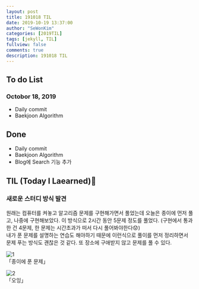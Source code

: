 ```yaml
---
layout: post
title: 191018 TIL
date: 2019-10-19 13:37:00
author: "SeWonKim"
categories: [2019TIL]
tags: [jekyll, TIL]
fullview: false
comments: true
description: 191018 TIL
---
```


## To do List

### Octobor 18, 2019

- Daily commit
- Baekjoon Algorithm

## Done

- Daily commit
- Baekjoon Algorithm
- Blog에 Search 기능 추가

## TIL (Today I Laearned)🤔

### 새로운 스터디 방식 발견

원래는 컴퓨터를 켜놓고 알고리즘 문제를 구현해가면서 풀었는데 오늘은 종이에 먼저 풀고, 나중에 구현해보았다.
이 방식으로 2시간 동안 5문제 정도를 풀었다. (구현에서 통과한 건 4문제, 한 문제는 시간초과가 떠서 다시 풀어봐야한다😟)       
내가 푼 문제를 설명하는 연습도 해야하기 때문에 이런식으로 풀이를 먼저 정리하면서 문제 푸는 방식도 괜찮은 것 같다.
또 장소에 구애받지 않고 문제를 풀 수 있다. 

![1](https://user-images.githubusercontent.com/30452963/67137990-58b89580-f278-11e9-97ac-0dd072d74e61.jpg)     
「종이에 푼 문제」


![2](https://user-images.githubusercontent.com/30452963/67137991-5b1aef80-f278-11e9-8a31-4c291a8f6e10.jpg)      
「오잉」
